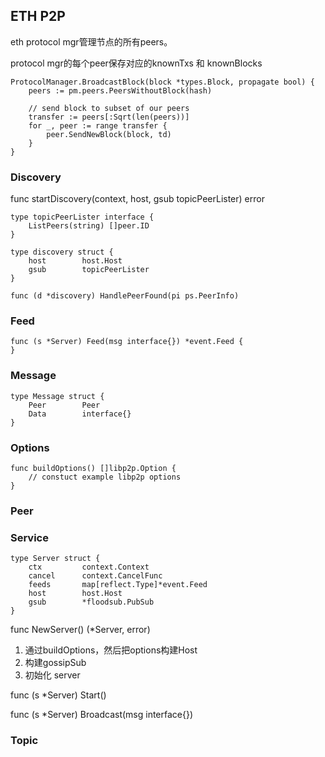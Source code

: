## ETH P2P


eth protocol mgr管理节点的所有peers。

protocol mgr的每个peer保存对应的knownTxs 和 knownBlocks

```
ProtocolManager.BroadcastBlock(block *types.Block, propagate bool) {
	peers := pm.peers.PeersWithoutBlock(hash)
	
	// send block to subset of our peers
	transfer := peers[:Sqrt(len(peers))]
	for _, peer := range transfer {
		peer.SendNewBlock(block, td)
	}
}

```



### Discovery

func startDiscovery(context, host, gsub topicPeerLister) error

```
type topicPeerLister interface {
	ListPeers(string) []peer.ID
}

type discovery struct {
	host		host.Host
	gsub		topicPeerLister
}

func (d *discovery) HandlePeerFound(pi ps.PeerInfo)

```

### Feed

```
func (s *Server) Feed(msg interface{}) *event.Feed {
}
```

### Message

```
type Message struct {
	Peer		Peer
	Data		interface{}
}
```

### Options

```
func buildOptions() []libp2p.Option {
	// constuct example libp2p options
}
```

### Peer


### Service

```
type Server struct {
	ctx			context.Context
	cancel		context.CancelFunc
	feeds		map[reflect.Type]*event.Feed
	host		host.Host
	gsub		*floodsub.PubSub
}
```

func NewServer() (*Server, error)

1. 通过buildOptions，然后把options构建Host
2. 构建gossipSub
3. 初始化 server

func (s *Server) Start()


func (s *Server) Broadcast(msg interface{})



### Topic





